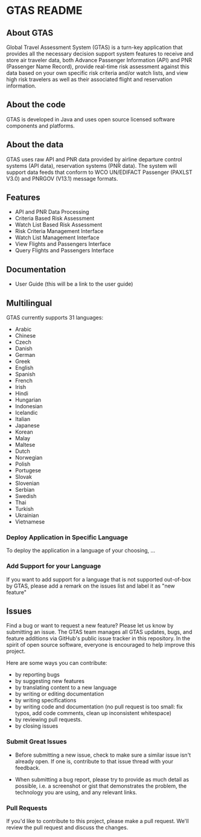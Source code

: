 # GTAS README

## About GTAS
Global Travel Assessment System (GTAS) is a turn-key application that provides all the necessary decision support system features to receive and store air traveler data, both Advance Passenger Information (API) and PNR (Passenger Name Record), provide real-time risk assessment against this data based on your own specific risk criteria and/or watch lists, and view high risk travelers as well as their associated flight and reservation information.

## About the code
GTAS is developed in Java and uses open source licensed software components and platforms.

## About the data
GTAS uses raw API and PNR data provided by airline departure control systems (API data), reservation systems (PNR data). The system will support data feeds that conform to WCO UN/EDIFACT Passenger (PAXLST V3.0) and PNRGOV (V13.1) message formats.

## Features
* API and PNR Data Processing
* Criteria Based Risk Assessment
* Watch List Based Risk Assessment
* Risk Criteria Management Interface
* Watch List Management Interface
* View Flights and Passengers Interface
* Query Flights and Passengers Interface

## Documentation
* User Guide (this will be a link to the user guide)

## Multilingual

GTAS currently supports 31 languages:

* Arabic
* Chinese
* Czech 
* Danish
* German
* Greek
* English
* Spanish
* French
* Irish
* Hindi
* Hungarian
* Indonesian
* Icelandic
* Italian
* Japanese
* Korean
* Malay
* Maltese
* Dutch
* Norwegian
* Polish
* Portugese
* Slovak
* Slovenian
* Serbian
* Swedish 
* Thai
* Turkish
* Ukrainian
* Vietnamese

### Deploy Application in Specific Language

To deploy the application in a language of your choosing, …

### Add Support for your Language

If you want to add support for a language that is not supported out-of-box by GTAS, please add a remark on the issues list and label it as "new feature"

## Issues

Find a bug or want to request a new feature? Please let us know by submitting an issue. The GTAS team manages all GTAS updates, bugs, and feature additions via GitHub's public issue tracker in this repository. In the spirit of open source software, everyone is encouraged to help improve this project. 

Here are some ways you can contribute:

* by reporting bugs
* by suggesting new features 
* by translating content to a new language
* by writing or editing documentation
* by writing specifications
* by writing code and documentation (no pull request is too small: fix typos, add code comments, clean up inconsistent whitespace)
* by reviewing pull requests.
* by closing issues

### Submit Great Issues

* Before submitting a new issue, check to make sure a similar issue isn't already open. If one is, contribute to that issue thread with your feedback.

* When submitting a bug report, please try to provide as much detail as possible, i.e. a screenshot or gist that demonstrates the problem, the technology you are using, and any relevant links. 

### Pull Requests

If you'd like to contribute to this project, please make a pull request. We'll review the pull request and discuss the changes.



